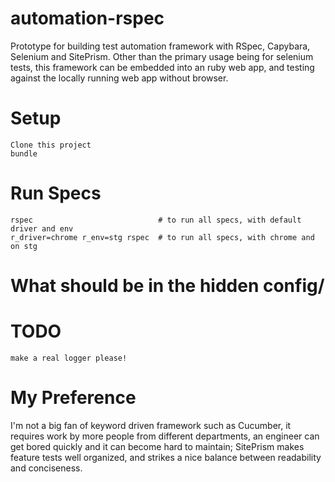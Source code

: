 # automation-rspec

Prototype for building test automation framework with RSpec, Capybara, Selenium and SitePrism.
Other than the primary usage being for selenium tests, this framework can be embedded into an
ruby web app, and testing against the locally running web app without browser.

# Setup
    Clone this project
    bundle

# Run Specs
    rspec                            # to run all specs, with default driver and env
    r_driver=chrome r_env=stg rspec  # to run all specs, with chrome and on stg


# What should be in the hidden config/

# TODO
    make a real logger please!

# My Preference

I'm not a big fan of keyword driven framework such as Cucumber, it requires work by more people
from different departments, an engineer can get bored quickly and it can become hard to maintain;
SitePrism makes feature tests well organized, and strikes a nice balance between readability and conciseness.